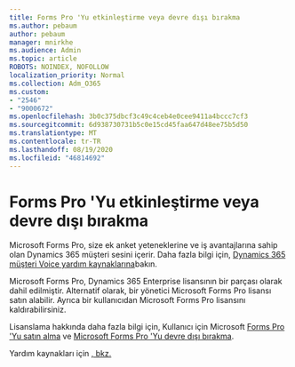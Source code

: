 ```yaml
---
title: Forms Pro 'Yu etkinleştirme veya devre dışı bırakma
ms.author: pebaum
author: pebaum
manager: mnirkhe
ms.audience: Admin
ms.topic: article
ROBOTS: NOINDEX, NOFOLLOW
localization_priority: Normal
ms.collection: Adm_O365
ms.custom:
- "2546"
- "9000672"
ms.openlocfilehash: 3b0c375dbcf3c49c4ceb4e0cee9411a4bccc7cf3
ms.sourcegitcommit: 6d938730731b5c0e15cd45faa647d48ee75b5d50
ms.translationtype: MT
ms.contentlocale: tr-TR
ms.lasthandoff: 08/19/2020
ms.locfileid: "46814692"
---
```

# <a name="enable-or-disable-forms-pro"></a>Forms Pro 'Yu etkinleştirme veya devre dışı bırakma

Microsoft Forms Pro, size ek anket yeteneklerine ve iş avantajlarına sahip olan Dynamics 365 müşteri sesini içerir. Daha fazla bilgi için, [Dynamics 365 müşteri Voice yardım kaynaklarına](https://go.microsoft.com/fwlink/p/?linkid=2128357)bakın.  

Microsoft Forms Pro, Dynamics 365 Enterprise lisansının bir parçası olarak dahil edilmiştir. Alternatif olarak, bir yönetici Microsoft Forms Pro lisansı satın alabilir. Ayrıca bir kullanıcıdan Microsoft Forms Pro lisansını kaldırabilirsiniz.  

Lisanslama hakkında daha fazla bilgi için, Kullanıcı için Microsoft [Forms Pro 'Yu satın alma](https://docs.microsoft.com/forms-pro/purchase#purchase-microsoft-forms-pro-for-users-in-a-dynamics-365-tenant) ve [Microsoft Forms Pro 'Yu devre dışı bırakma](https://docs.microsoft.com/forms-pro/purchase#disable-microsoft-forms-pro-for-a-user-1).
  
Yardım kaynakları için [, bkz.](https://docs.microsoft.com/forms-pro/troubleshoot)